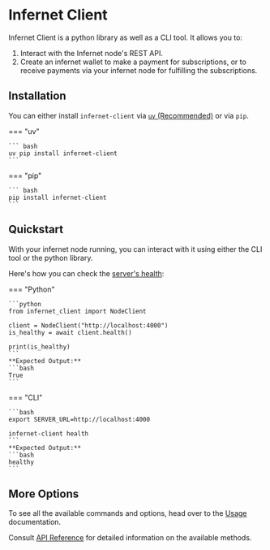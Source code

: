 # Infernet Client

Infernet Client is a python library as well as a CLI tool. It allows you to:

1. Interact with the Infernet node's REST API.
2. Create an infernet wallet to make a payment for subscriptions, or to receive payments
via your infernet node for fulfilling the subscriptions.

## Installation
You can either install `infernet-client` via [`uv` (Recommended)](https://astral.sh/blog/uv) or via `pip`.

=== "uv"

    ``` bash
    uv pip install infernet-client
    ```

=== "pip"

    ``` bash
    pip install infernet-client
    ```

## Quickstart

With your infernet node running, you can interact with it using either the CLI tool or the python library.

Here's how you can check the [server's health](https://docs.ritual.net/infernet/node/api#healthinfo):

=== "Python"

    ```python
    from infernet_client import NodeClient

    client = NodeClient("http://localhost:4000")
    is_healthy = await client.health()

    print(is_healthy)
    ```
    **Expected Output:**
    ```bash
    True
    ```

=== "CLI"

    ```bash
    export SERVER_URL=http://localhost:4000

    infernet-client health
    ```
    **Expected Output:**
    ```bash
    healthy
    ```

## More Options

To see all the available commands and options, head over to the [Usage](usage.md) documentation.

Consult [API Reference](reference/infernet_client/client.md) for detailed information on the available methods.
